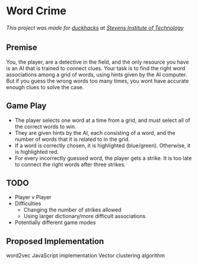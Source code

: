 # Word Crime

###### This project was made for [duckhacks](https://www.duckhacks.com) at [Stevens Institute of Technology](https://www.stevens.edu)

## Premise
You, the player, are a detective in the field, and the only resource you have is an AI that is trained to connect clues.
Your task is to find the right word associations among a grid of words, using hints given by the AI computer. But if you
guess the wrong words too many times, you wont have accurate enough clues to solve the case.


## Game Play
- The player selects one word at a time from a grid, and must select all of the correct words to win.
- They are given hints by the AI, each consisting of a word, and the number of words that it is related to in the grid.
- If a word is correctly chosen, it is highlighted (blue/green). Otherwise, it is highlighted red.
- For every incorrectly guessed word, the player gets a strike. It is too late to connect the right words after three strikes.

## TODO
- Player v Player
- Difficulties
  - Changing the number of strikes allowed
  - Using larger dictionary/more difficult associations
- Potentially different game modes

## Proposed Implementation
word2vec JavaScript implementation
Vector clustering algorithm
